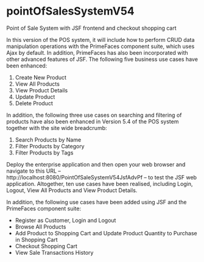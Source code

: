 # pointOfSalesSystemV54

Point of Sale System with JSF frontend and checkout shopping cart

In this version of the POS system, it will include how to perform CRUD data manipulation operations with the PrimeFaces component suite, which uses Ajax by default. In addition, PrimeFaces has also been incorporated with other advanced features of JSF. The following five business use cases have been enhanced:
1. Create New Product
2. View All Products
3. View Product Details
4. Update Product
5. Delete Product

In addition, the following three use cases on searching and filtering of products have also been enhanced in Version 5.4 of the POS system together with the site wide breadcrumb:
1. Search Products by Name
2. Filter Products by Category
3. Filter Products by Tags

Deploy the enterprise application and then open your web browser and navigate to this URL – http://localhost:8080/PointOfSaleSystemV54JsfAdvPf – to test the JSF web application. Altogether, ten use cases have been realised, including Login, Logout, View All Products and View Product Details.

In addition, the following use cases have been added using JSF and the PrimeFaces component suite:
* Register as Customer, Login and Logout
* Browse All Products
* Add Product to Shopping Cart and Update Product Quantity to Purchase in Shopping
Cart
* Checkout Shopping Cart
* View Sale Transactions History

